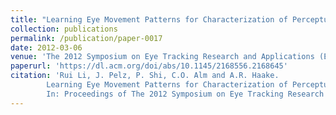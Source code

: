 ```yaml
---
title: "Learning Eye Movement Patterns for Characterization of Perceptual Expertise"
collection: publications
permalink: /publication/paper-0017
date: 2012-03-06
venue: 'The 2012 Symposium on Eye Tracking Research and Applications (ETRA 2012)'
paperurl: 'https://dl.acm.org/doi/abs/10.1145/2168556.2168645'
citation: 'Rui Li, J. Pelz, P. Shi, C.O. Alm and A.R. Haake.
        Learning Eye Movement Patterns for Characterization of Perceptual Expertise.
        In: Proceedings of The 2012 Symposium on Eye Tracking Research and Applications (ETRA 2012), 393--396, March 2012'
---
```

